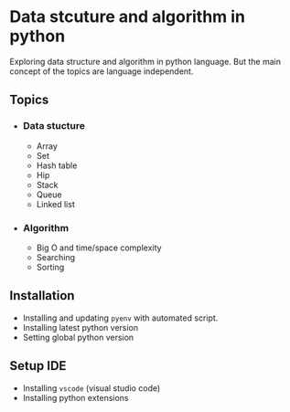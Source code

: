 # Data stcuture and algorithm in python
Exploring data structure and algorithm in python language. But the main concept of the topics are language independent.

## Topics

- ### Data stucture
  - Array
  - Set
  - Hash table
  - Hip
  - Stack
  - Queue
  - Linked list
- ### Algorithm
  - Big O and time/space complexity
  - Searching
  - Sorting


## Installation
- Installing and updating `pyenv` with automated script.
- Installing latest python version
- Setting global python version
  
## Setup IDE
- Installing `vscode` (visual studio code)
- Installing python extensions